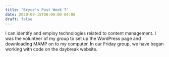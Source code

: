 ```yaml
---
title: "Bryce's Post Week 7"
date: 2020-09-15T00:00:00-04:00
draft: false
---
```

I can identify and employ technologies related to content management. I was the volunteer of my group to set up the WordPress page and downloading MAMP on to my computer. In our Friday group, we have began working with code on the daybreak website.
